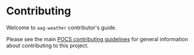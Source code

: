 # Contributing

Welcome to `aag-weather` contributor's guide.

Please see the main [POCS contributing guidelines](https://github.com/panoptes/POCS/blob/2eb3586d9ceb95039aec7be993d90fd4dbc4afa5/CONTRIBUTING.rst) for general information about contributing to this project.
